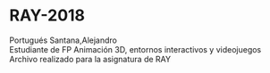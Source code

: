 # RAY-2018  
Portugués Santana,Alejandro  
Estudiante de FP Animación 3D, entornos interactivos y videojuegos  
Archivo realizado para la asignatura de RAY  
